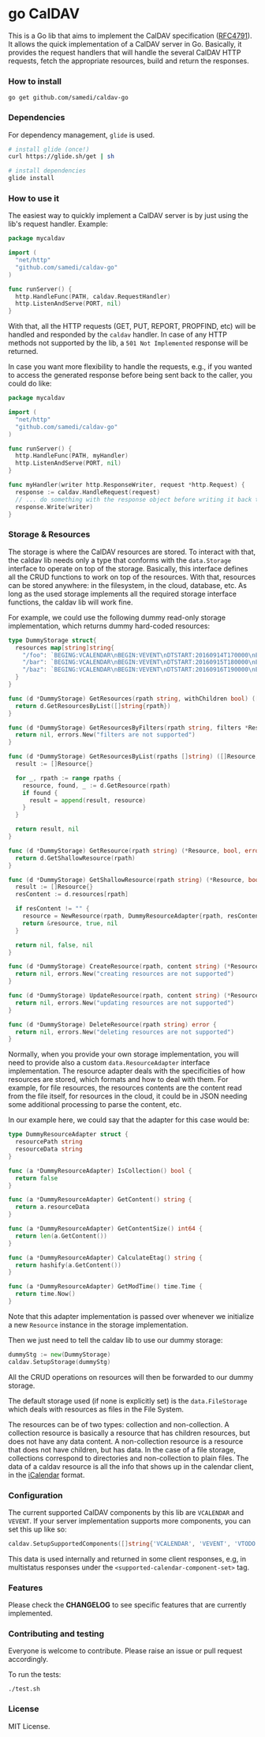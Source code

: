 # go CalDAV

This is a Go lib that aims to implement the CalDAV specification ([RFC4791]). It allows the quick implementation of a CalDAV server in Go. Basically, it provides the request handlers that will handle the several CalDAV HTTP requests, fetch the appropriate resources, build and return the responses.

### How to install

```
go get github.com/samedi/caldav-go
```

### Dependencies

For dependency management, `glide` is used.

```bash
# install glide (once!)
curl https://glide.sh/get | sh

# install dependencies
glide install
```

### How to use it

The easiest way to quickly implement a CalDAV server is by just using the lib's request handler. Example:

```go
package mycaldav

import (
  "net/http"
  "github.com/samedi/caldav-go"
)

func runServer() {
  http.HandleFunc(PATH, caldav.RequestHandler)
  http.ListenAndServe(PORT, nil)
}
```

With that, all the HTTP requests (GET, PUT, REPORT, PROPFIND, etc) will be handled and responded by the `caldav` handler. In case of any HTTP methods not supported by the lib, a `501 Not Implemented` response will be returned.

In case you want more flexibility to handle the requests, e.g., if you wanted to access the generated response before being sent back to the caller, you could do like:

```go
package mycaldav

import (
  "net/http"
  "github.com/samedi/caldav-go"
)

func runServer() {
  http.HandleFunc(PATH, myHandler)
  http.ListenAndServe(PORT, nil)
}

func myHandler(writer http.ResponseWriter, request *http.Request) {
  response := caldav.HandleRequest(request)
  // ... do something with the response object before writing it back to the client ...
  response.Write(writer)
}
```

### Storage & Resources

The storage is where the CalDAV resources are stored. To interact with that, the caldav lib needs only a type that conforms with the  `data.Storage` interface to operate on top of the storage. Basically, this interface defines all the CRUD functions to work on top of the resources. With that, resources can be stored anywhere: in the filesystem, in the cloud, database, etc. As long as the used storage implements all the required storage interface functions, the caldav lib will work fine.

For example, we could use the following dummy read-only storage implementation, which returns dummy hard-coded resources:

```go
type DummyStorage struct{
  resources map[string]string{
    "/foo": `BEGING:VCALENDAR\nBEGIN:VEVENT\nDTSTART:20160914T170000\nEND:VEVENT\nEND:VCALENDAR`,
    "/bar": `BEGING:VCALENDAR\nBEGIN:VEVENT\nDTSTART:20160915T180000\nEND:VEVENT\nEND:VCALENDAR`,
    "/baz": `BEGING:VCALENDAR\nBEGIN:VEVENT\nDTSTART:20160916T190000\nEND:VEVENT\nEND:VCALENDAR`,
  }
}

func (d *DummyStorage) GetResources(rpath string, withChildren bool) ([]Resource, error) {
  return d.GetResourcesByList([]string{rpath})
}

func (d *DummyStorage) GetResourcesByFilters(rpath string, filters *ResourceFilter) ([]Resource, error) {
  return nil, errors.New("filters are not supported")
}

func (d *DummyStorage) GetResourcesByList(rpaths []string) ([]Resource, error) {
  result := []Resource{}

  for _, rpath := range rpaths {
    resource, found, _ := d.GetResource(rpath)
    if found {
      result = append(result, resource)
    }
  }

  return result, nil
}

func (d *DummyStorage) GetResource(rpath string) (*Resource, bool, error) {
  return d.GetShallowResource(rpath)
}

func (d *DummyStorage) GetShallowResource(rpath string) (*Resource, bool, error) {
  result := []Resource{}
  resContent := d.resources[rpath]

  if resContent != "" {
    resource = NewResource(rpath, DummyResourceAdapter{rpath, resContent})
    return &resource, true, nil
  }

  return nil, false, nil
}

func (d *DummyStorage) CreateResource(rpath, content string) (*Resource, error) {
  return nil, errors.New("creating resources are not supported")
}

func (d *DummyStorage) UpdateResource(rpath, content string) (*Resource, error) {
  return nil, errors.New("updating resources are not supported")
}

func (d *DummyStorage) DeleteResource(rpath string) error {
  return nil, errors.New("deleting resources are not supported")
}
```

Normally, when you provide your own storage implementation, you will need to provide also a custom `data.ResourceAdapter` interface implementation.
The resource adapter deals with the specificities of how resources are stored, which formats and how to deal with them. For example,
for file resources, the resources contents are the content read from the file itself, for resources in the cloud, it could be in JSON needing
some additional processing to parse the content, etc.

In our example here, we could say that the adapter for this case would be:

```go
type DummyResourceAdapter struct {
  resourcePath string
  resourceData string
}

func (a *DummyResourceAdapter) IsCollection() bool {
  return false
}

func (a *DummyResourceAdapter) GetContent() string {
  return a.resourceData
}

func (a *DummyResourceAdapter) GetContentSize() int64 {
  return len(a.GetContent())
}

func (a *DummyResourceAdapter) CalculateEtag() string {
  return hashify(a.GetContent())
}

func (a *DummyResourceAdapter) GetModTime() time.Time {
  return time.Now()
}
```

Note that this adapter implementation is passed over whenever we initialize a new `Resource` instance in the storage implementation.

Then we just need to tell the caldav lib to use our dummy storage:

```go
dummyStg := new(DummyStorage)
caldav.SetupStorage(dummyStg)
```

All the CRUD operations on resources will then be forwarded to our dummy storage.

The default storage used (if none is explicitly set) is the `data.FileStorage` which deals with resources as files in the File System.

The resources can be of two types: collection and non-collection. A collection resource is basically a resource that has children resources, but does not have any data content. A non-collection resource is a resource that does not have children, but has data. In the case of a file storage, collections correspond to directories and non-collection to plain files. The data of a caldav resource is all the info that shows up in the calendar client, in the [iCalendar](https://en.wikipedia.org/wiki/ICalendar) format.

### Configuration

The current supported CalDAV components by this lib are `VCALENDAR` and `VEVENT`. If your server implementation supports more components, you can set this up like so:

```go
caldav.SetupSupportedComponents([]string{'VCALENDAR', 'VEVENT', 'VTODO'})
```

This data is used internally and returned in some client responses, e.g, in multistatus responses under the `<supported-calendar-component-set>` tag.

### Features

Please check the **CHANGELOG** to see specific features that are currently implemented.

### Contributing and testing

Everyone is welcome to contribute. Please raise an issue or pull request accordingly.

To run the tests:

```
./test.sh
```

### License

MIT License.

[RFC4791]: https://tools.ietf.org/html/rfc4791

